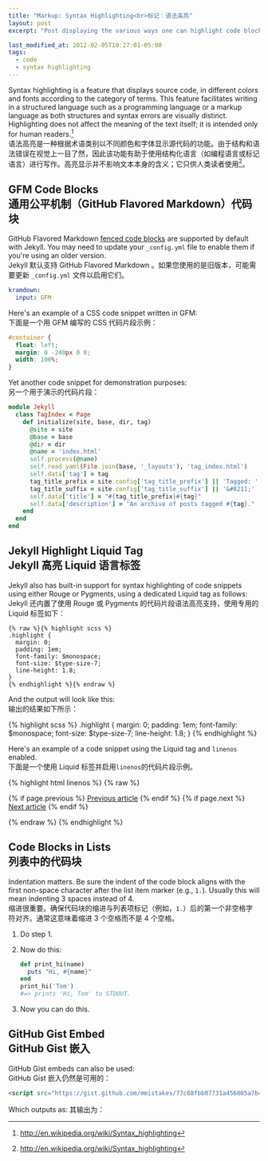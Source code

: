 ```yaml
---
title: "Markup: Syntax Highlighting<br>标记：语法高亮"
layout: post
excerpt: "Post displaying the various ways one can highlight code blocks with Jekyll. Some options include standard Markdown, GitHub Flavored Markdown, and Jekyll's `{% highlight %}` tag.<br>此帖子展示了使用 Jekyll 高亮代码块的各种方法。其中包括标准 Markdown、GFM(GitHub Flavored Markdown) 和 Jekyll 的 `{% highlight %}` 标签。"

last_modified_at: 2012-02-05T10:27:01-05:00
tags:
  - code
  - syntax highlighting
---
```


Syntax highlighting is a feature that displays source code, in different colors and fonts according to the category of terms. This feature facilitates writing in a structured language such as a programming language or a markup language as both structures and syntax errors are visually distinct. Highlighting does not affect the meaning of the text itself; it is intended only for human readers.[^1]<br>
语法高亮是一种根据术语类别以不同颜色和字体显示源代码的功能。由于结构和语法错误在视觉上一目了然，因此该功能有助于使用结构化语言（如编程语言或标记语言）进行写作。高亮显示并不影响文本本身的含义；它只供人类读者使用[^1]。


[^1]: <http://en.wikipedia.org/wiki/Syntax_highlighting>

## GFM Code Blocks<br>通用公平机制（GitHub Flavored Markdown）代码块

GitHub Flavored Markdown [fenced code blocks](https://help.github.com/articles/creating-and-highlighting-code-blocks/) are supported by default with Jekyll. You may need to update your `_config.yml` file to enable them if you're using an older version.<br>
Jekyll 默认支持 GitHub Flavored Markdown 。如果您使用的是旧版本，可能需要更新 `_config.yml` 文件以启用它们。


```yaml
kramdown:
  input: GFM
```

Here's an example of a CSS code snippet written in GFM:<br>
下面是一个用 GFM 编写的 CSS 代码片段示例：

```css
#container {
  float: left;
  margin: 0 -240px 0 0;
  width: 100%;
}
```

Yet another code snippet for demonstration purposes:<br>
另一个用于演示的代码片段：

```ruby
module Jekyll
  class TagIndex < Page
    def initialize(site, base, dir, tag)
      @site = site
      @base = base
      @dir = dir
      @name = 'index.html'
      self.process(@name)
      self.read_yaml(File.join(base, '_layouts'), 'tag_index.html')
      self.data['tag'] = tag
      tag_title_prefix = site.config['tag_title_prefix'] || 'Tagged: '
      tag_title_suffix = site.config['tag_title_suffix'] || '&#8211;'
      self.data['title'] = "#{tag_title_prefix}#{tag}"
      self.data['description'] = "An archive of posts tagged #{tag}."
    end
  end
end
```

## Jekyll Highlight Liquid Tag<br>Jekyll 高亮 Liquid 语言标签

Jekyll also has built-in support for syntax highlighting of code snippets using either Rouge or Pygments, using a dedicated Liquid tag as follows:<br>
Jekyll 还内置了使用 Rouge 或 Pygments 的代码片段语法高亮支持，使用专用的 Liquid 标签如下：


```liquid
{% raw %}{% highlight scss %}
.highlight {
  margin: 0;
  padding: 1em;
  font-family: $monospace;
  font-size: $type-size-7;
  line-height: 1.8;
}
{% endhighlight %}{% endraw %}
```

And the output will look like this:<br>
输出的结果如下所示：

{% highlight scss %}
.highlight {
  margin: 0;
  padding: 1em;
  font-family: $monospace;
  font-size: $type-size-7;
  line-height: 1.8;
}
{% endhighlight %}

Here's an example of a code snippet using the Liquid tag and `linenos` enabled.<br>
下面是一个使用 Liquid 标签并启用`linenos`的代码片段示例。


{% highlight html linenos %}
{% raw %}<nav class="pagination" role="navigation">
  {% if page.previous %}
    <a href="{{ site.url }}{{ page.previous.url }}" class="btn" title="{{ page.previous.title }}">Previous article</a>
  {% endif %}
  {% if page.next %}
    <a href="{{ site.url }}{{ page.next.url }}" class="btn" title="{{ page.next.title }}">Next article</a>
  {% endif %}
</nav><!-- /.pagination -->{% endraw %}
{% endhighlight %}

## Code Blocks in Lists<br>列表中的代码块

Indentation matters. Be sure the indent of the code block aligns with the first non-space character after the list item marker (e.g., `1.`). Usually this will mean indenting 3 spaces instead of 4.<br>
缩进很重要。确保代码块的缩进与列表项标记（例如，`1.`）后的第一个非空格字符对齐。通常这意味着缩进 3 个空格而不是 4 个空格。


1. Do step 1.
2. Now do this:

   ```ruby
   def print_hi(name)
     puts "Hi, #{name}"
   end
   print_hi('Tom')
   #=> prints 'Hi, Tom' to STDOUT.
   ```

3. Now you can do this.

## GitHub Gist Embed <br> GitHub Gist 嵌入

GitHub Gist embeds can also be used:<br>
GitHub Gist 嵌入仍然是可用的：

```html
<script src="https://gist.github.com/mmistakes/77c68fbb07731a456805a7b473f47841.js"></script>
```

Which outputs as:
其输出为：
<script src="https://gist.github.com/mmistakes/77c68fbb07731a456805a7b473f47841.js"></script>
